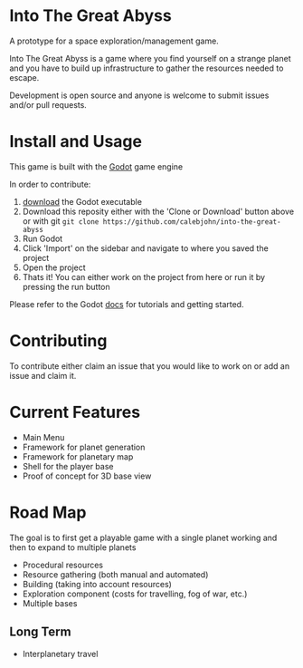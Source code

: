 # Into The Great Abyss

A prototype for a space exploration/management game.

Into The Great Abyss is a game where you find yourself on a strange planet and you have to build up infrastructure to gather the resources needed to escape. 

Development is open source and anyone is welcome to submit issues and/or pull requests.

# Install and Usage

This game is built with the [Godot](https://godotengine.org) game engine

In order to contribute: 
1) [download](https://godotengine.org/download) the Godot executable 
2) Download this reposity either with the 'Clone or Download' button above or with git ```git clone https://github.com/calebjohn/into-the-great-abyss```
3) Run Godot 
4) Click 'Import' on the sidebar and navigate to where you saved the project
5) Open the project
6) Thats it! You can either work on the project from here or run it by pressing the run button

Please refer to the Godot [docs](http://docs.godotengine.org/en/stable/) for tutorials and getting started.

# Contributing
To contribute either claim an issue that you would like to work on or add an issue and claim it.

# Current Features
* Main Menu
* Framework for planet generation
* Framework for planetary map
* Shell for the player base
* Proof of concept for 3D base view

# Road Map
The goal is to first get a playable game with a single planet working and then to expand to multiple planets
* Procedural resources
* Resource gathering (both manual and automated)
* Building (taking into account resources)
* Exploration component (costs for travelling, fog of war, etc.)
* Multiple bases

## Long Term
* Interplanetary travel
